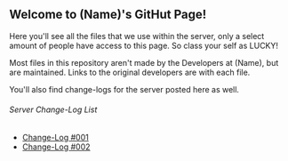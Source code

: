 ## Welcome to (Name)'s GitHut Page!

Here you'll see all the files that we use within the server, only a select amount of people have access to this page. So class your self as LUCKY!

Most files in this repository aren't made by the Developers at (Name), but are maintained. Links to the original developers are with each file.

You'll also find change-logs for the server posted here as well. 




###### Server Change-Log List

- [Change-Log #001](https://namedeveloper.github.io/-name-website//changelog01.html)
- [Change-Log #002](https://namedeveloper.github.io/-name-website//changelog02.html)
